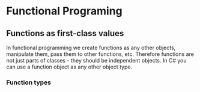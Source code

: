 # Functional Programing

## Functions as first-class values

In functional programming we create functions as any other objects, manipulate them, pass them to other functions, etc. 
Therefore functions are not just parts of classes - they should be independent objects.
In C# you can use a function object as any other object type.

### Function types
